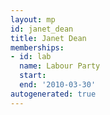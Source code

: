 ```yaml
---
layout: mp
id: janet_dean
title: Janet Dean
memberships:
- id: lab
  name: Labour Party
  start: 
  end: '2010-03-30'
autogenerated: true
---
```


